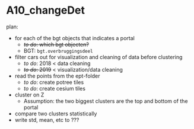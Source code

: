 # A10_changeDet

plan:

 - for each of the bgt objects that indicates a portal
	 - ~~*to do*:  which bgt objecten?~~
	 - BGT: `bgt.overbruggingsdeel`
 - filter cars out for visualization and cleaning of data before clustering
 	- *to do*: 2018 < data cleaning
	- ~~*to do*: 2019~~ < visualization/data cleaning
 - read the points from the ept-folder
	 - *to do*: create potree tiles
	 - *to do*: create cesium tiles
 - cluster on Z
	 - Assumption: the two biggest clusters are the top and bottom of the portal
 - compare two clusters statistically
 - write std, mean, etc to ???
